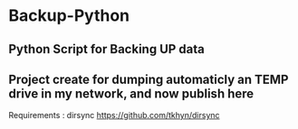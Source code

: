 # Backup-Python
Python Script for Backing UP data
---
Project create for dumping automaticly an TEMP drive in my network, and now publish here
---
Requirements :
dirsync  https://github.com/tkhyn/dirsync
